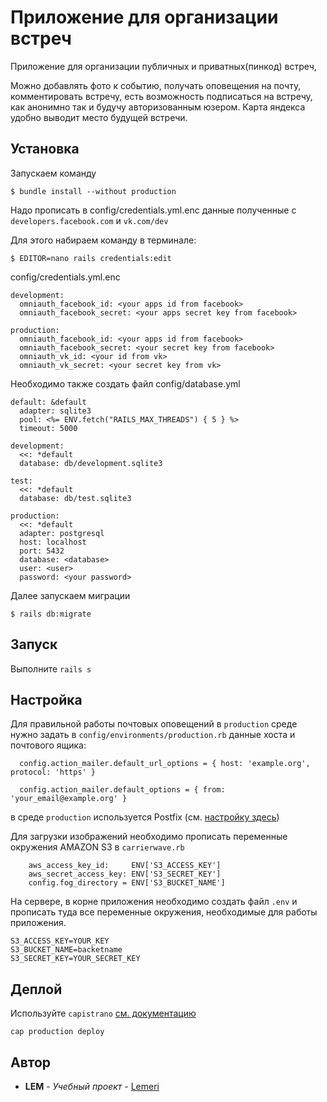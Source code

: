 # Приложение для организации встреч 
Приложение для организации публичных и приватных(пинкод) встреч,


Можно добавлять фото к событию, получать оповещения на почту, комментировать встречу,
есть возможность подписаться на встречу, как анонимно так и будучу авторизованным юзером.
Карта яндекса удобно выводит место будущей встречи.

## Установка
Запускаем команду
```
$ bundle install --without production
```

Надо прописать в config/credentials.yml.enc данные полученные с `developers.facebook.com` и `vk.com/dev`

Для этого набираем команду в терминале:

```
$ EDITOR=nano rails credentials:edit
```


config/credentials.yml.enc
```
development:
  omniauth_facebook_id: <your apps id from facebook>
  omniauth_facebook_secret: <your apps secret key from facebook>

production:
  omniauth_facebook_id: <your apps id from facebook>
  omniauth_facebook_secret: <your secret key from facebook>
  omniauth_vk_id: <your id from vk>
  omniauth_vk_secret: <your secret key from vk>

```

Необходимо также создать файл config/database.yml
```
default: &default
  adapter: sqlite3
  pool: <%= ENV.fetch("RAILS_MAX_THREADS") { 5 } %>
  timeout: 5000

development:
  <<: *default
  database: db/development.sqlite3

test:
  <<: *default
  database: db/test.sqlite3

production:
  <<: *default
  adapter: postgresql
  host: localhost
  port: 5432
  database: <database>
  user: <user>
  password: <your password>
```

Далее запускаем миграции
```
$ rails db:migrate
```

## Запуск
Выполните ```rails s```

## Настройка
Для правильной работы почтовых оповещений в `production` среде нужно задать
в ```config/environments/production.rb``` данные хоста и почтового ящика:
```
  config.action_mailer.default_url_options = { host: 'example.org', protocol: 'https' }

  config.action_mailer.default_options = { from: 'your_email@example.org' }
```
в среде `production` используется Postfix (см. [настройку здесь](https://www.digitalocean.com/community/tutorials/how-to-install-and-configure-postfix-on-ubuntu-18-04))



Для загрузки изображений необходимо прописать переменные окружения AMAZON S3 в ```carrierwave.rb```

```
    aws_access_key_id:     ENV['S3_ACCESS_KEY']
    aws_secret_access_key: ENV['S3_SECRET_KEY']
    config.fog_directory = ENV['S3_BUCKET_NAME']
```

На сервере, в корне приложения необходимо создать файл `.env` и прописать туда все переменные окружения, необходимые для работы приложения.

```
S3_ACCESS_KEY=YOUR_KEY
S3_BUCKET_NAME=backetname
S3_SECRET_KEY=YOUR_SECRET_KEY
```

## Деплой
Используйте `capistrano` [см. документацию](https://capistranorb.com/documentation/getting-started/configuration/)
```
cap production deploy
```

## Автор

* **LEM** - *Учебный проект* - [Lemeri](https://github.com/Lemeri02)
